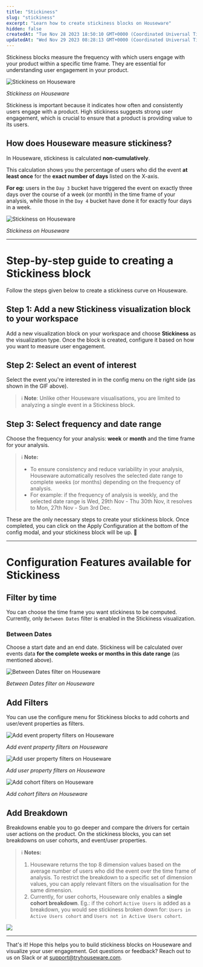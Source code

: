 ```yaml
---
title: "Stickiness"
slug: "stickiness"
excerpt: "Learn how to create stickiness blocks on Houseware"
hidden: false
createdAt: "Tue Nov 28 2023 18:50:10 GMT+0000 (Coordinated Universal Time)"
updatedAt: "Wed Nov 29 2023 08:28:13 GMT+0000 (Coordinated Universal Time)"
---
```

Stickiness blocks measure the frequency with which users engage with your product within a specific time frame. They are essential for understanding user engagement in your product.

![Stickiness on Houseware](https://files.readme.io/2728bbc-Stickiness_on_Houseware.gif)

*Stickiness on Houseware*


Stickiness is important because it indicates how often and consistently users engage with a product. High stickiness suggests strong user engagement, which is crucial to ensure that a product is providing value to its users.

## How does Houseware measure stickiness?

In Houseware, stickiness is calculated **non-cumulatively**.

This calculation shows you the percentage of users who did the event **at least once** for the **exact number of days** listed on the X-axis.

**For eg:** users in the `Day 3` bucket have triggered the event on exactly three days over the course of a week (or month) in the time frame of your analysis, while those in the `Day 4` bucket have done it for exactly four days in a week.

![Stickiness on Houseware](https://files.readme.io/cb38ae5-image.png)

*Stickiness on Houseware*


***

# Step-by-step guide to creating a Stickiness block

Follow the steps given below to create a stickiness curve on Houseware.

## Step 1: Add a new Stickiness visualization block to your workspace

Add a new visualization block on your workspace and choose **Stickiness** as the visualization type. Once the block is created, configure it based on how you want to measure user engagement.

## Step 2: Select an event of interest

Select the event you're interested in in the config menu on the right side (as shown in the GIF above).

> ℹ️ **Note**: Unlike other Houseware visualisations, you are limited to analyzing a single event in a Stickiness block.

## Step 3: Select frequency and date range

Choose the frequency for your analysis: **week** or **month** and the time frame for your analysis.

> ℹ️ **Note:**
> 
> - To ensure consistency and reduce variability in your analysis, Houseware automatically resolves the selected date range to complete weeks (or months) depending on the frequency of analysis.
> - For example: if the frequency of analysis is weekly, and the selected date range is Wed, 29th Nov - Thu 30th Nov, it resolves to Mon, 27th Nov - Sun 3rd Dec.

These are the only necessary steps to create your stickiness block. Once completed, you can click on the Apply Configuration at the bottom of the config modal, and your stickiness block will be up. :tada:

***

# Configuration Features available for Stickiness

## Filter by time

You can choose the time frame you want stickiness to be computed. Currently, only `Between Dates` filter is enabled in the Stickiness visualization.

### Between Dates

Choose a start date and an end date. Stickiness will be calculated over events data **for the complete weeks or months in this date range** (as mentioned above).

![Between Dates filter on Houseware](https://files.readme.io/2551430-image.png)

*Between Dates filter on Houseware*


## Add Filters

You can use the configure menu for Stickiness blocks to add cohorts and user/event properties as filters.

![Add event property filters on Houseware](https://files.readme.io/05ae702-image.png)

*Add event property filters on Houseware*


![Add user property filters on Houseware](https://files.readme.io/b6ca3b8-image.png)

*Add user property filters on Houseware*


![Add cohort filters on Houseware](https://files.readme.io/cb53942-image.png)

*Add cohort filters on Houseware*


## Add Breakdown

Breakdowns enable you to go deeper and compare the drivers for certain user actions on the product. On the stickiness blocks, you can set breakdowns on user cohorts, and event/user properties.

> ℹ️ **Notes:**
> 
> 1. Houseware returns the top 8 dimension values based on the average number of users who did the event over the time frame of analysis. To restrict the breakdown to a specific set of dimension values, you can apply relevant filters on the visualisation for the same dimension.
> 2. Currently, for user cohorts, Houseware only enables a **single cohort breakdown**. Eg.: if the cohort `Active Users` is added as a breakdown, you would see stickiness broken down for: `Users in Active Users cohort` and `Users not in Active Users cohort`.

![](https://files.readme.io/4bee851-image.png)


***

That's it! Hope this helps you to build stickiness blocks on Houseware and visualize your user engagement. Got questions or feedback? Reach out to us on Slack or at [support@tryhouseware.com](@mailto:support@tryhouseware.com).
